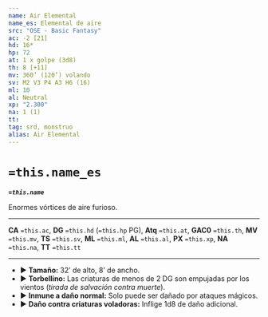 ```yaml
---
name: Air Elemental
name_es: Elemental de aire
src: "OSE - Basic Fantasy"
ac: -2 [21]
hd: 16*
hp: 72
at: 1 x golpe (3d8)
th: 8 [+11]
mv: 360’ (120’) volando
sv: M2 V3 P4 A3 H6 (16)
ml: 10
al: Neutral
xp: "2.300"
na: 1 (1)
tt: 
tag: srd, monstruo
alias: Air Elemental
---
```

# `=this.name_es` 

**_`=this.name`_**

Enormes vórtices de aire furioso.

---
**CA** `=this.ac`, **DG** `=this.hd` (`=this.hp` PG), **Atq** `=this.at`, **GAC0** `=this.th`, **MV** `=this.mv`, **TS** `=this.sv`, **ML** `=this.ml`, **AL** `=this.al`, **PX** `=this.xp`, **NA** `=this.na`, **TT** `=this.tt`

---

- ▶ **Tamaño:** 32’ de alto, 8’ de ancho.
- ▶ **Torbellino:** Las criaturas de menos de 2 DG son empujadas por los vientos (_tirada de salvación contra muerte_).
- ▶ **Inmune a daño normal:** Solo puede ser dañado por ataques mágicos.
- ▶ **Daño contra criaturas voladoras:** Inflige 1d8 de daño adicional.